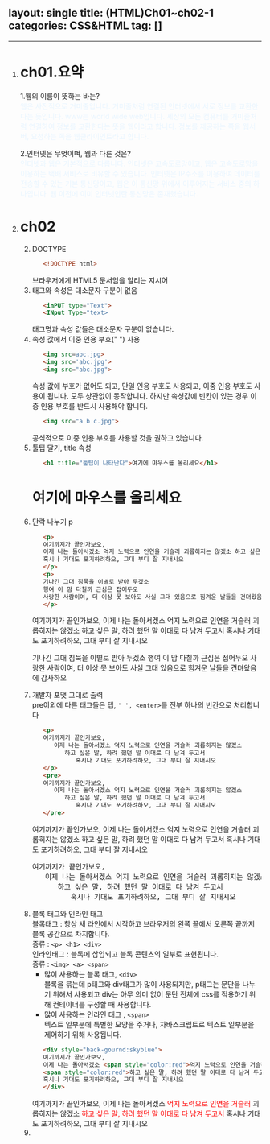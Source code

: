 layout: single
title: (HTML)Ch01~ch02-1
categories: CSS&HTML
tag: []
---

---
1. # ch01.요약   
   1.웹의 이름이 뜻하는 바는?   
   <span style="color:#E8F5FF">
   웹은 사전적으로 거미줄입니다. 거미줄처럼 연결된 인터넷에서 서로 정보를 교환한다는 뜻입니다. www는 world wide web입니다. 세상의 모든 컴퓨터를 거미줄처럼 연결하여 정보를 교환한다는 뜻을 웹이라고 합니다. 정보를 제공하는 쪽을 웹서버, 요청하는 쪽을 웹클라이언트라고 합니다.   
   </span>

   2.인터넷은 무엇이며, 웹과 다른 것은?   
   <span style="color:#E8F5FF">
   인터넷과 웹은 기본적으로 다릅니다. 인터넷은 고속도로망이고, 웹은 고속도로망을 이용하는 택배 서비스로 비유할 수 있습니다. 인터넷은 IP주소를 이용하여 데이터를 전송할 수 있는 기본 통신망이고, 웹은 이 통신망 위에서 이루어지는 서비스 중의 하나입니다. 웹 이전에 이미 인터넷인란 통신망은 존재했습니다.   
   </span>

1. # ch02
   2. DOCTYPE
      ```html
         <!DOCTYPE html>
      ```   
      브라우저에게 HTML5 문서임을 알리는 지시어   
   2. 태그와 속성은 대소문자 구분이 없음   
      ```html
         <inPUT type="Text">
         <INput Type="text>
      ```   
      태그명과 속성 값들은 대소문자 구분이 없습니다.   
   2. 속성 값에서 이중 인용 부호(" ") 사용   
      ```html
         <img src=abc.jpg>
         <img src='abc.jpg'>
         <img src="abc.jpg">
      ```   
      속성 값에 부호가 없어도 되고, 단일 인용 부호도 사용되고, 이중 인용 부호도 사용이 됩니다. 모두 상관없이 동작합니다. 하지만 속성값에 빈칸이 있는 경우 이중 인용 부호를 반드시 사용해야 합니다.   
      ```html
         <img src="a b c.jpg">
      ```   
      공식적으로 이중 인용 부호를 사용할 것을 권하고 있습니다.   
   2. 툴팁 달기, title 속성   
      ```html
         <h1 title="툴팁이 나타난다">여기에 마우스를 올리세요</h1>
      ```   
      <h1 title="툴팁이 나타난다">여기에 마우스를 올리세요</h1>   
   2. 단락 나누기 p
      ```html
         <p>
         여기까지가 끝인가보오, 
         이제 나는 돌아서겠소 억지 노력으로 인연을 거슬러 괴롭히지는 않겠소 하고 싶은 말, 하려 했던 말 이대로 다 남겨 두고서 
         혹시나 기대도 포기하려하오, 그대 부디 잘 지내시오
         </p>
         <p>
         기나긴 그대 침묵을 이별로 받아 두겠소 
         행여 이 맘 다칠까 근심은 접어두오
         사랑한 사람이여, 더 이상 못 보아도 사실 그대 있음으로 힘겨운 날들을 견뎌왔음에 감사하오
         </p>
      ```   
      <p>
      여기까지가 끝인가보오, 
      이제 나는 돌아서겠소 억지 노력으로 인연을 거슬러 괴롭히지는 않겠소 하고 싶은 말, 하려 했던 말 이대로 다 남겨 두고서 
      혹시나 기대도 포기하려하오, 그대 부디 잘 지내시오
      </p>
      <p>
      기나긴 그대 침묵을 이별로 받아 두겠소 
      행여 이 맘 다칠까 근심은 접어두오
      사랑한 사람이여, 더 이상 못 보아도 사실 그대 있음으로 힘겨운 날들을 견뎌왔음에 감사하오
      </p>
   2. 개발자 포맷 그대로 출력   
      pre이외에 다른 태그들은 탭, `' ', <enter>`를 전부 하나의 빈칸으로 처리합니다   
      ```html
         <p>
         여기까지가 끝인가보오, 
            이제 나는 돌아서겠소 억지 노력으로 인연을 거슬러 괴롭히지는 않겠소   
               하고 싶은 말, 하려 했던 말 이대로 다 남겨 두고서 
                  혹시나 기대도 포기하려하오, 그대 부디 잘 지내시오
         </p>
         <pre>
         여기까지가 끝인가보오, 
            이제 나는 돌아서겠소 억지 노력으로 인연을 거슬러 괴롭히지는 않겠소   
               하고 싶은 말, 하려 했던 말 이대로 다 남겨 두고서 
                  혹시나 기대도 포기하려하오, 그대 부디 잘 지내시오
         </pre>
      ```   
      <p>
      여기까지가 끝인가보오, 
         이제 나는 돌아서겠소 억지 노력으로 인연을 거슬러 괴롭히지는 않겠소   
            하고 싶은 말, 하려 했던 말 이대로 다 남겨 두고서 
               혹시나 기대도 포기하려하오, 그대 부디 잘 지내시오
      </p>
      <pre>
      여기까지가 끝인가보오, 
         이제 나는 돌아서겠소 억지 노력으로 인연을 거슬러 괴롭히지는 않겠소   
            하고 싶은 말, 하려 했던 말 이대로 다 남겨 두고서 
               혹시나 기대도 포기하려하오, 그대 부디 잘 지내시오
      </pre>
   2. 블록 태그와 인라인 태그   
      블록태그 : 항상 새 라인에서 시작하고 브라우저의 왼쪽 끝에서 오른쪽 끝까지 블록 공간으로 차지합니다.   
      종류 : `<p> <h1> <div>`   
      인라인태그 : 블록에 삽입되고 블록 콘텐츠의 일부로 표현됩니다.   
      종류 : `<img> <a> <span>`
      - 많이 사용하는 블록 태그, `<div>`   
         블록을 묶는데 p태그와 div태그가 많이 사용되지만, p태그는 문단을 나누기 위해서 사용되고 div는 아무 의미 없이 문단 전체에 css를 적용하기 위해 컨테이너를 구성할 때 사용합니다.   
      - 많이 사용하는 인라인 태그 , `<span>`   
         텍스트 일부분에 특별한 모양을 주거나, 자바스크립트로 텍스트 일부분을 제어하기 위해 사용됩니다.   
      ```html
         <div style="back-gournd:skyblue">
         여기까지가 끝인가보오, 
         이제 나는 돌아서겠소 <span style="color:red">억지 노력으로 인연을 거슬러</span> 괴롭히지는 않겠소   
         <span style="color:red">하고 싶은 말, 하려 했던 말 이대로 다 남겨 두고서</span> 
         혹시나 기대도 포기하려하오, 그대 부디 잘 지내시오
         </div>
      ```   
      <div style="back-gournd:skyblue">
      여기까지가 끝인가보오, 
      이제 나는 돌아서겠소 <span style="color:red">억지 노력으로 인연을 거슬러</span> 괴롭히지는 않겠소   
      <span style="color:red">하고 싶은 말, 하려 했던 말 이대로 다 남겨 두고서</span> 
      혹시나 기대도 포기하려하오, 그대 부디 잘 지내시오
      </div>
   2. 

   

